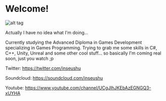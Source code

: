 # Welcome!

![alt tag](http://s10.postimg.org/4u2fr3v8l/inseushu_avatar.jpg)

Actually I have no idea what I'm doing...

Currently studying the Advanced Diploma in Games Development specializing in Games Programming. Trying to grab me some skills in C#, C++, Unity, Unreal and some other cool stuff... so basically I'm coming real soon, just you watch ;p

Twitter: https://twitter.com/inseushu

Soundcloud: https://soundcloud.com/inseushu

Youtube: https://www.youtube.com/channel/UCgJlhJKEbAzEGNGQ3-xUYHA

